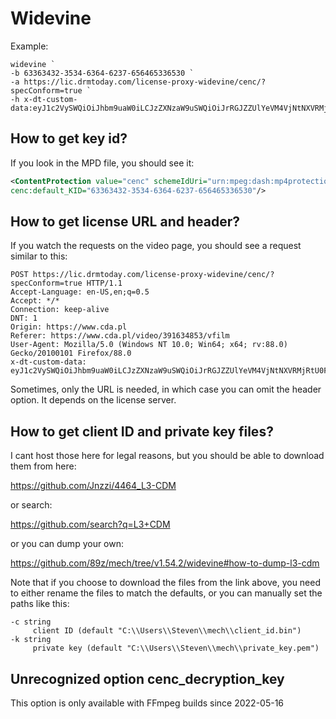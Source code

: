 # Widevine

Example:

~~~
widevine `
-b 63363432-3534-6364-6237-656465336530 `
-a https://lic.drmtoday.com/license-proxy-widevine/cenc/?specConform=true `
-h x-dt-custom-data:eyJ1c2VySWQiOiJhbm9uaW0iLCJzZXNzaW9uSWQiOiJrRGJZZUlYeVM4VjNtNXVRMjRtU0F6cThXdDkiLCJtZXJjaGFudCI6ImNkYSJ9
~~~

## How to get key id?

If you look in the MPD file, you should see it:

~~~xml
<ContentProtection value="cenc" schemeIdUri="urn:mpeg:dash:mp4protection:2011"
cenc:default_KID="63363432-3534-6364-6237-656465336530"/>
~~~

## How to get license URL and header?

If you watch the requests on the video page, you should see a request similar
to this:

~~~
POST https://lic.drmtoday.com/license-proxy-widevine/cenc/?specConform=true HTTP/1.1
Accept-Language: en-US,en;q=0.5
Accept: */*
Connection: keep-alive
DNT: 1
Origin: https://www.cda.pl
Referer: https://www.cda.pl/video/391634853/vfilm
User-Agent: Mozilla/5.0 (Windows NT 10.0; Win64; x64; rv:88.0) Gecko/20100101 Firefox/88.0
x-dt-custom-data: eyJ1c2VySWQiOiJhbm9uaW0iLCJzZXNzaW9uSWQiOiJrRGJZZUlYeVM4VjNtNXVRMjRtU0F6cThXdDkiLCJtZXJjaGFudCI6ImNkYSJ9
~~~

Sometimes, only the URL is needed, in which case you can omit the header option.
It depends on the license server.

## How to get client ID and private key files?

I cant host those here for legal reasons, but you should be able to download
them from here:

<https://github.com/Jnzzi/4464_L3-CDM>

or search:

https://github.com/search?q=L3+CDM

or you can dump your own:

https://github.com/89z/mech/tree/v1.54.2/widevine#how-to-dump-l3-cdm

Note that if you choose to download the files from the link above, you need to
either rename the files to match the defaults, or you can manually set the
paths like this:

~~~
-c string
     client ID (default "C:\\Users\\Steven\\mech\\client_id.bin")
-k string
     private key (default "C:\\Users\\Steven\\mech\\private_key.pem")
~~~

## Unrecognized option cenc\_decryption\_key

This option is only available with FFmpeg builds since 2022-05-16
